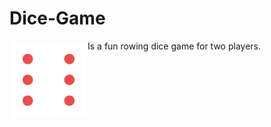 # Dice-Game

<img align="left" src="images/dice-6.png" width="125px" />

Is a fun rowing dice game for two players.
